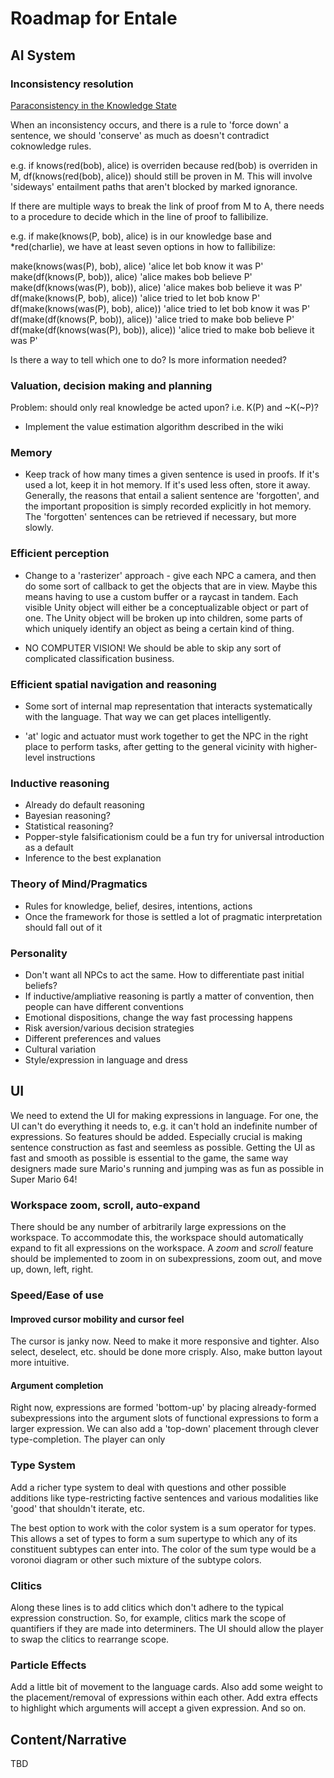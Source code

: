 # Roadmap for Entale

## AI System

### Inconsistency resolution
[Paraconsistency in the Knowledge State](paraconsistency.md)

When an inconsistency occurs, and there is a rule to 'force down' a sentence, we should 'conserve' as much as doesn't contradict coknowledge rules.

e.g. if knows(red(bob), alice) is overriden because red(bob) is overriden in M, df(knows(red(bob), alice)) should still be proven in M. This will involve 'sideways' entailment paths that aren't blocked by marked ignorance.

If there are multiple ways to break the link of proof from M to A, there needs to a procedure to decide which in the line of proof to fallibilize.

e.g. if make(knows(P, bob), alice) is in our knowledge base and \*red(charlie), we have at least seven options in how to fallibilize:

make(knows(was(P), bob), alice)
  'alice let bob know it was P'
make(df(knows(P, bob)), alice)
  'alice makes bob believe P'
make(df(knows(was(P), bob)), alice)
  'alice makes bob believe it was P'
df(make(knows(P, bob), alice))
  'alice tried to let bob know P'
df(make(knows(was(P), bob), alice))
  'alice tried to let bob know it was P'
df(make(df(knows(P, bob)), alice))
  'alice tried to make bob believe P'
df(make(df(knows(was(P), bob)), alice))
  'alice tried to make bob believe it was P'

Is there a way to tell which one to do? Is more information needed?

### Valuation, decision making and planning
Problem: should only real knowledge be acted upon? i.e. K(P) and ~K(~P)?

- Implement the value estimation algorithm described in the wiki

### Memory
- Keep track of how many times a given sentence is used in proofs. If it's used a lot, keep it in hot memory. If it's used less often, store it away. Generally, the reasons that entail a salient sentence are 'forgotten', and the important proposition is simply recorded explicitly in hot memory. The 'forgotten' sentences can be retrieved if necessary, but more slowly.

### Efficient perception
- Change to a 'rasterizer' approach - give each NPC a camera, and then do some sort of callback to get the objects that are in view. Maybe this means having to use a custom buffer or a raycast in tandem. Each visible Unity object will either be a conceptualizable object or part of one. The Unity object will be broken up into children, some parts of which uniquely identify an object as being a certain kind of thing.

- NO COMPUTER VISION! We should be able to skip any sort of complicated classification business.

### Efficient spatial navigation and reasoning
- Some sort of internal map representation that interacts systematically with the language. That way we can get places intelligently.

- 'at' logic and actuator must work together to get the NPC in the right place to perform tasks, after getting to the general vicinity with higher-level instructions

### Inductive reasoning
- Already do default reasoning
- Bayesian reasoning?
- Statistical reasoning?
- Popper-style falsificationism could be a fun try for universal introduction as a default
- Inference to the best explanation

### Theory of Mind/Pragmatics
- Rules for knowledge, belief, desires, intentions, actions
- Once the framework for those is settled a lot of pragmatic interpretation should fall out of it

### Personality
- Don't want all NPCs to act the same. How to differentiate past initial beliefs?
- If inductive/ampliative reasoning is partly a matter of convention, then people can have different conventions
- Emotional dispositions, change the way fast processing happens
- Risk aversion/various decision strategies
- Different preferences and values
- Cultural variation
- Style/expression in language and dress

## UI
We need to extend the UI for making expressions in language. For one, the UI can't do everything it needs to, e.g. it can't hold an indefinite number of expressions. So features should be added. Especially crucial is making sentence construction as fast and seemless as possible. Getting the UI as fast and smooth as possible is essential to the game, the same way designers made sure Mario's running and jumping was as fun as possible in Super Mario 64!

### Workspace zoom, scroll, auto-expand
There should be any number of arbitrarily large expressions on the workspace. To accommodate this, the workspace should automatically expand to fit all expressions on the workspace. A *zoom* and *scroll* feature should be implemented to zoom in on subexpressions, zoom out, and move up, down, left, right.

### Speed/Ease of use

#### Improved cursor mobility and cursor feel
The cursor is janky now. Need to make it more responsive and tighter. Also select, deselect, etc. should be done more crisply. Also, make button layout more intuitive.

#### Argument completion
Right now, expressions are formed 'bottom-up' by placing already-formed subexpressions into the argument slots of functional expressions to form a larger expression. We can also add a 'top-down' placement through clever type-completion. The player can only

### Type System
Add a richer type system to deal with questions and other possible additions like type-restricting factive sentences and various modalities like 'good' that shouldn't iterate, etc.

The best option to work with the color system is a sum operator for types. This allows a set of types to form a sum supertype to which any of its constituent subtypes can enter into. The color of the sum type would be a voronoi diagram or other such mixture of the subtype colors.

### Clitics
Along these lines is to add clitics which don't adhere to the typical expression construction. So, for example, clitics mark the scope of quantifiers if they are made into determiners. The UI should allow the player to swap the clitics to rearrange scope.

### Particle Effects
Add a little bit of movement to the language cards. Also add some weight to the placement/removal of expressions within each other. Add extra effects to highlight which arguments will accept a given expression. And so on.

## Content/Narrative
TBD